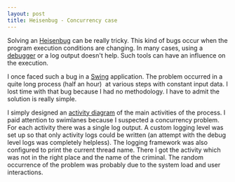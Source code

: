 ```yaml
--- 
layout: post 
title: Heisenbug - Concurrency case 
---
```

<p>
	Solving an <a href="http://en.wikipedia.org/wiki/Debugger">Heisenbug</a>
	can be really tricky. This kind of bugs occur when the program
	execution conditions are changing. In many cases, using a <a
		href="http://en.wikipedia.org/wiki/Debugger">debugger</a> or a log
	output doesn't help. Such tools can have an influence on the execution.
</p>
<p>
	I once faced such a bug in a <a
		href="http://en.wikipedia.org/wiki/Java_Swing">Swing</a> application.
	The problem occurred in a quite long process (half an hour)&nbsp; at
	various steps with constant input data. I lost time with that bug
	because I had no methodology. I have to admit the solution is really
	simple.
</p>
<p>
	I simply designed an <a
		href="http://en.wikipedia.org/wiki/Activity_diagram">activity
		diagram</a> of the main activities of the process. I paid attention to
	swimlanes because I suspected a concurrency problem. For each activity
	there was a single log output. A custom logging level was set up so
	that only activity logs could be written (an attempt with the debug
	level logs was completely helpless). The logging framework was also
	configured to print the current thread name. There I got the activity
	which was not in the right place and the name of the criminal. The
	random occurrence of the problem was probably due to the system load
	and user interactions.
</p>